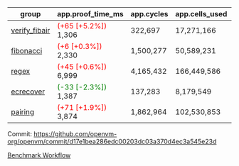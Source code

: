 | group | app.proof_time_ms | app.cycles | app.cells_used | leaf.proof_time_ms | leaf.cycles | leaf.cells_used |
| -- | -- | -- | -- | -- | -- | -- |
| [verify_fibair](https://github.com/openvm-org/openvm/blob/benchmark-results/benchmarks-pr/1872/verify_fibair-d17e1bea286edc00203dc03a370d4ec3a545e23d.md) |<span style='color: red'>(+65 [+5.2%])</span> 1,306 |  322,697 |  17,271,166 |- | - | - |
| [fibonacci](https://github.com/openvm-org/openvm/blob/benchmark-results/benchmarks-pr/1872/fibonacci-d17e1bea286edc00203dc03a370d4ec3a545e23d.md) |<span style='color: red'>(+6 [+0.3%])</span> 2,330 |  1,500,277 |  50,589,231 |- | - | - |
| [regex](https://github.com/openvm-org/openvm/blob/benchmark-results/benchmarks-pr/1872/regex-d17e1bea286edc00203dc03a370d4ec3a545e23d.md) |<span style='color: red'>(+45 [+0.6%])</span> 6,999 |  4,165,432 |  166,449,586 |- | - | - |
| [ecrecover](https://github.com/openvm-org/openvm/blob/benchmark-results/benchmarks-pr/1872/ecrecover-d17e1bea286edc00203dc03a370d4ec3a545e23d.md) |<span style='color: green'>(-33 [-2.3%])</span> 1,387 |  137,283 |  8,179,549 |- | - | - |
| [pairing](https://github.com/openvm-org/openvm/blob/benchmark-results/benchmarks-pr/1872/pairing-d17e1bea286edc00203dc03a370d4ec3a545e23d.md) |<span style='color: red'>(+71 [+1.9%])</span> 3,874 |  1,862,964 |  102,530,853 |- | - | - |


Commit: https://github.com/openvm-org/openvm/commit/d17e1bea286edc00203dc03a370d4ec3a545e23d

[Benchmark Workflow](https://github.com/openvm-org/openvm/actions/runs/16354862264)
